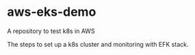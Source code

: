 # aws-eks-demo
A repository to test k8s in AWS

The steps to set up a k8s cluster and monitoring with EFK stack.